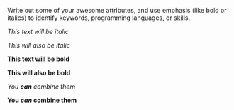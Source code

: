 Write out some of your awesome attributes, and use emphasis (like bold or italics) to identify keywords, programming languages, or skills. 

*This text will be italic*

_This will also be italic_

**This text will be bold**

__This will also be bold__

_You **can** combine them_

**You _can_ combine them**
